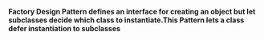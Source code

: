 **Factory Design Pattern defines an interface for creating an object but let subclasses decide which class to instantiate.This Pattern lets a class defer instantiation
to subclasses**
